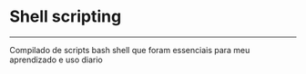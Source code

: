 # Shell scripting
----------------------------------------------------------------------------------------------
Compilado de scripts bash shell que foram essenciais para meu aprendizado e uso diario
